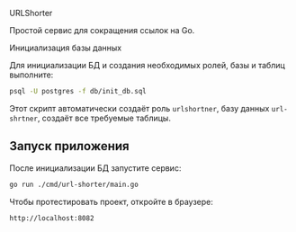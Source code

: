 URLShorter

Простой сервис для сокращения ссылок на Go.


Инициализация базы данных

Для инициализации БД и создания необходимых ролей, базы и таблиц выполните:

```bash
psql -U postgres -f db/init_db.sql
```

Этот скрипт автоматически создаёт роль `urlshortner`, базу данных `url-shrtner`, создаёт все требуемые таблицы.

## Запуск приложения

После инициализации БД запустите сервис:

```bash
go run ./cmd/url-shorter/main.go
```

Чтобы протестировать проект, откройте в браузере:

```
http://localhost:8082
```
